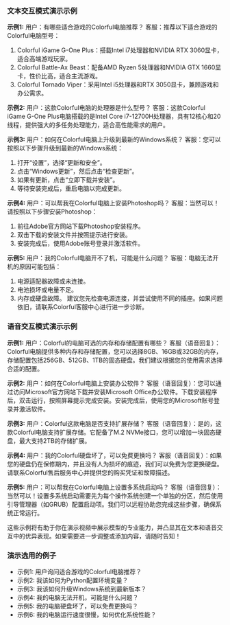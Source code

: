 ### 文本交互模式演示示例

**示例1:**
用户：有哪些适合游戏的Colorful电脑推荐？
客服：推荐以下适合游戏的Colorful电脑型号：
1. Colorful iGame G-One Plus：搭载Intel i7处理器和NVIDIA RTX 3060显卡，适合高端游戏玩家。
2. Colorful Battle-Ax Beast：配备AMD Ryzen 5处理器和NVIDIA GTX 1660显卡，性价比高，适合主流游戏。
3. Colorful Tornado Viper：采用Intel i5处理器和RTX 3050显卡，兼顾游戏和办公需求。

**示例2:**
用户：这款Colorful电脑的处理器是什么型号？
客服：这款Colorful iGame G-One Plus电脑搭载的是Intel Core i7-12700H处理器，具有12核心和20线程，提供强大的多任务处理能力，适合高性能需求的用户。

**示例3:**
用户：如何在Colorful电脑上升级到最新的Windows系统？
客服：您可以按照以下步骤升级到最新的Windows系统：
1. 打开“设置”，选择“更新和安全”。
2. 点击“Windows更新”，然后点击“检查更新”。
3. 如果有更新，点击“立即下载并安装”。
4. 等待安装完成后，重启电脑以完成更新。

**示例4:**
用户：可以帮我在Colorful电脑上安装Photoshop吗？
客服：当然可以！请按照以下步骤安装Photoshop：
1. 前往Adobe官方网站下载Photoshop安装程序。
2. 双击下载的安装文件并按照提示进行安装。
3. 安装完成后，使用Adobe账号登录并激活软件。

**示例5:**
用户：我的Colorful电脑开不了机，可能是什么问题？
客服：电脑无法开机的原因可能包括：
1. 电源适配器故障或未连接。
2. 电池损坏或电量不足。
3. 内存或硬盘故障。
建议您先检查电源连接，并尝试使用不同的插座。如果问题依旧，请联系Colorful客服中心进行进一步诊断。

### 语音交互模式演示示例

**示例1:**
用户：Colorful的电脑可选的内存和存储配置有哪些？
客服（语音回复）：Colorful电脑提供多种内存和存储配置，您可以选择8GB、16GB或32GB的内存，存储配置包括256GB、512GB、1TB的固态硬盘。我们建议根据您的使用需求选择合适的配置。

**示例2:**
用户：如何在Colorful电脑上安装办公软件？
客服（语音回复）：您可以通过访问Microsoft官方网站下载并安装Microsoft Office办公软件。下载安装程序后，双击运行，按照屏幕提示完成安装。安装完成后，使用您的Microsoft账号登录并激活软件。

**示例3:**
用户：Colorful这款电脑是否支持扩展存储？
客服（语音回复）：是的，这款Colorful电脑支持扩展存储。它配备了M.2 NVMe接口，您可以增加一块固态硬盘，最大支持2TB的存储扩展。

**示例4:**
用户：我的Colorful硬盘坏了，可以免费更换吗？
客服（语音回复）：如果您的硬盘仍在保修期内，并且没有人为损坏的痕迹，我们可以免费为您更换硬盘。请联系Colorful售后服务中心并提供您的购买凭证和故障描述。

**示例5:**
用户：可以帮我在Colorful电脑上设置多系统启动吗？
客服（语音回复）：当然可以！设置多系统启动需要先为每个操作系统创建一个单独的分区，然后使用引导管理器（如GRUB）配置启动项。我们可以远程协助您完成这些步骤，确保系统正常运行。

这些示例将有助于你在演示视频中展示模型的专业能力，并凸显其在文本和语音交互中的优异表现。如果需要进一步调整或添加内容，请随时告知！


### 演示选用的例子
- 示例1: 用户询问适合游戏的Colorful电脑推荐？
- 示例2: 我该如何为Python配置环境变量？
- 示例3: 我该如何升级Windows系统到最新版本？
- 示例4: 我的电脑无法开机，可能是什么问题？
- 示例5: 我的电脑硬盘坏了，可以免费更换吗？
- 示例6: 我的电脑运行速度很慢，如何优化系统性能？